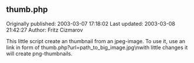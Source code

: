 ## thumb.php

Originally published: 2003-03-07 17:18:02
Last updated: 2003-03-08 21:42:27
Author: Fritz Cizmarov

This little script create an thumbnail from an jpeg-image. To use it, use an link in form of thumb.php?url=path_to_big_image.jpg\nwith little changes it will create png-thumbnails.